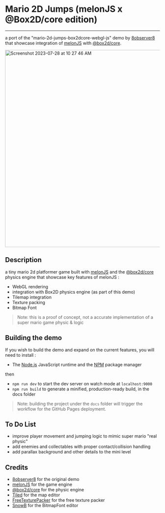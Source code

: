 # Mario 2D Jumps (melonJS x @Box2D/core edition)
--------------------------------------
a port of the "mario-2d-jumps-box2dcore-webgl-js" demo by [8observer8](https://8observer8.github.io) that showcase integration of [melonJS](http://melonjs.org) with [@box2d/core](https://lusito.github.io/box2d.ts/).

<img width="640" alt="Screenshot 2023-07-28 at 10 27 46 AM" src="https://github.com/obiot/mario-2d-jumps-box2dcore-melonjs/assets/4033090/231efde4-5906-403a-8392-ae48ff071df8">


Description
-------------------------------------------------------------------------------
a tiny mario 2d platformer game built with [melonJS](http://melonjs.org) and the [@box2d/core](https://lusito.github.io/box2d.ts/) physics engine that showcase key features of melonJS :
* WebGL rendering
* integration with Box2D physics engine (as part of this demo)
* Tilemap integration
* Texture packing
* Bitmap Font

>Note: this is a proof of concept, not a accurate implementation of a super mario game physic & logic

Building the demo
-------------------------------------------------------------------------------

If you wish to build the demo and expand on the current features, you will need to install :

- The [Node.js](http://nodejs.org/) JavaScript runtime and the [NPM](https://npmjs.org/) package manager

then 
- `npm run dev` to start the dev server on watch mode at `localhost:9000`
- `npm run build` to generate a minified, production-ready build, in the docs folder

> Note: building the project under the `docs` folder will trigger the workflow for the GitHub Pages deployment.

To Do List
-------------------------------------------------------------------------------
- improve player movement and jumping logic to mimic super mario "real physic"
- add enemies and collectables with proper contact/collision handling
- add parallax background and other details to the mini level

Credits
-------------------------------------------------------------------------------
- [8observer8](https://8observer8.github.io) for the original demo
- [melonJS](http://melonjs.org) for the game engine
- [@box2d/core](https://lusito.github.io/box2d.ts/) for the physic engine
- [Tiled](https://www.mapeditor.org/) for the map editor
- [FreeTexturePacker](http://free-tex-packer.com) for the free texture packer
- [SnowB](https://snowb.org) for the BitmapFont editor

